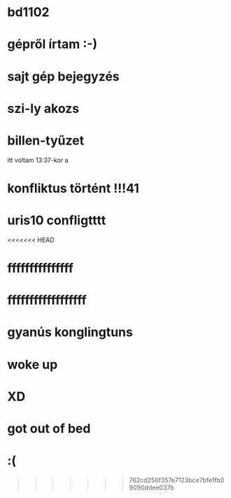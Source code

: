 # bd1102
# gépről írtam :-)
# sajt gép bejegyzés
# szi-ly akozs
# billen-tyűzet
itt voltam 13:37-kor
a
# konfliktus történt !!!41
# uris10 confligtttt
<<<<<<< HEAD
# fffffffffffffff
ffffffffffffffffff
=======
# gyanús konglingtuns
# woke up
# XD
# got out of bed
# :(
>>>>>>> 762cd256f357e7123bce7bfe1fb09090ddee037b
